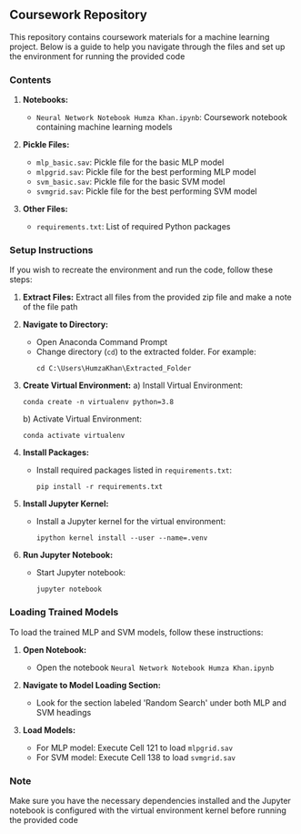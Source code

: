 ## Coursework Repository

This repository contains coursework materials for a machine learning project. Below is a guide to help you navigate through the files and set up the environment for running the provided code

### Contents

1. **Notebooks:**
   - `Neural Network Notebook Humza Khan.ipynb`: Coursework notebook containing machine learning models
   
2. **Pickle Files:**
   - `mlp_basic.sav`: Pickle file for the basic MLP model
   - `mlpgrid.sav`: Pickle file for the best performing MLP model
   - `svm_basic.sav`: Pickle file for the basic SVM model
   - `svmgrid.sav`: Pickle file for the best performing SVM model
   
3. **Other Files:**
   - `requirements.txt`: List of required Python packages

### Setup Instructions

If you wish to recreate the environment and run the code, follow these steps:

1. **Extract Files:** Extract all files from the provided zip file and make a note of the file path

2. **Navigate to Directory:**
   - Open Anaconda Command Prompt
   - Change directory (`cd`) to the extracted folder. For example:
     ```
     cd C:\Users\HumzaKhan\Extracted_Folder
     ```

3. **Create Virtual Environment:**
   a) Install Virtual Environment:
      ```
      conda create -n virtualenv python=3.8
      ```
   b) Activate Virtual Environment:
      ```
      conda activate virtualenv
      ```
      
4. **Install Packages:**
   - Install required packages listed in `requirements.txt`:
     ```
     pip install -r requirements.txt
     ```
     
5. **Install Jupyter Kernel:**
   - Install a Jupyter kernel for the virtual environment:
     ```
     ipython kernel install --user --name=.venv
     ```

6. **Run Jupyter Notebook:**
   - Start Jupyter notebook:
     ```
     jupyter notebook
     ```

### Loading Trained Models

To load the trained MLP and SVM models, follow these instructions:

1. **Open Notebook:**
   - Open the notebook `Neural Network Notebook Humza Khan.ipynb`

2. **Navigate to Model Loading Section:**
   - Look for the section labeled 'Random Search' under both MLP and SVM headings

3. **Load Models:**
   - For MLP model: Execute Cell 121 to load `mlpgrid.sav`
   - For SVM model: Execute Cell 138 to load `svmgrid.sav`

### Note

Make sure you have the necessary dependencies installed and the Jupyter notebook is configured with the virtual environment kernel before running the provided code
